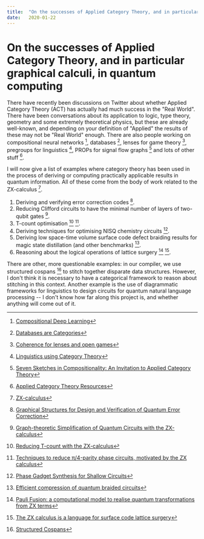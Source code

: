```yaml
---
title:  "On the successes of Applied Category Theory, and in particular graphical calculi, in quantum computing"
date:   2020-01-22
---
```


# On the successes of Applied Category Theory, and in particular graphical calculi, in quantum computing

There have recently been discussions on Twitter about whether Applied Category Theory (ACT) has actually had much success in the "Real World". There have been conversations about its application to logic, type theory, geometry and some extremely theoretical physics, but these are already well-known, and depending on your definition of "Applied" the results of these may not be "Real World" enough. There are also people working on compositional neural networks [^5], databases [^6], lenses for game theory [^1], pregroups for linguistics [^2], PROPs for signal flow graphs [^3] and lots of other stuff [^4].

I will now give a list of examples where category theory has been used in the process of deriving or computing practically applicable results in quantum information. All of these come from the body of work related to the ZX-calculus [^7].

1. Deriving and verifying error correction codes [^8].
2. Reducing Clifford circuits to have the minimal number of layers of two-qubit gates [^9].
3. T-count optimisation [^10] [^11].
4. Deriving techniques for optimising NISQ chemistry circuits [^12].
5. Deriving low space-time volume surface code defect braiding results for magic state distillation (and other benchmarks) [^13].
6. Reasoning about the logical operations of lattice surgery [^14] [^15].

There are other, more questionable examples: in our compiler, we use structured cospans [^16] to stitch together disparate data structures. However, I don't think it is necessary to have a categorical framework to reason about stitching in this context. Another example is the use of diagrammatic frameworks for linguistics to design circuits for quantum natural language processing -- I don't know how far along this project is, and whether anything will come out of it.

[^1]: [Coherence for lenses and open games](https://arxiv.org/abs/1704.02230)
[^2]: [Linguistics using Category Theory](https://golem.ph.utexas.edu/category/2018/02/linguistics_using_category_the.html)
[^3]: [Seven Sketches in Compositionality: An Invitation to Applied Category Theory](https://arxiv.org/abs/1803.05316)
[^4]: [Applied Category Theory Resources](https://www.appliedcategorytheory.org/resources/)
[^5]: [Compositional Deep Learning](https://arxiv.org/abs/1907.08292)
[^6]: [Databases are Categories](http://math.mit.edu/~dspivak/informatics/talks/galois.pdf)
[^7]: [ZX-calculus](http://zxcalculus.com)
[^8]: [Graphical Structures for Design and Verification of Quantum Error Correction](https://arxiv.org/abs/1611.08012)
[^9]: [Graph-theoretic Simplification of Quantum Circuits with the ZX-calculus](https://arxiv.org/abs/1902.03178)
[^10]: [Reducing T-count with the ZX-calculus](https://arxiv.org/abs/1903.10477)
[^11]: [Techniques to reduce π/4-parity phase circuits, motivated by the ZX calculus](https://arxiv.org/abs/1911.09039)
[^12]: [Phase Gadget Synthesis for Shallow Circuits](https://arxiv.org/abs/1906.01734)
[^13]: [Efficient compression of quantum braided circuits](https://arxiv.org/abs/1912.11503)
[^14]: [Pauli Fusion: a computational model to realise quantum transformations from ZX terms](https://arxiv.org/abs/1904.12817)
[^15]: [The ZX calculus is a language for surface code lattice surgery](https://arxiv.org/abs/1704.08670)
[^16]: [Structured Cospans](https://arxiv.org/abs/1911.04630)